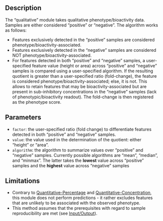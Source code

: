 ## Description

The “qualitative” module takes qualitative phenotype/bioactivity data. 
Samples are either considered “positive” or “negative”. 
The algorithm works as follows:

- Features exclusively detected in the “positive” samples are considered phenotype/bioactivity-associated. 
- Features exclusively detected in the “negative” samples are considered NOT phenotype/bioactivity-associated. 
- For features detected in both “positive” and “negative” samples, a user-specified feature value (height or area) across “positive” and “negative” samples is compared using a user-specified algorithm. If the resulting quotient is greater than a user-specified ratio (fold-change), the feature is considered phenotype/bioactivity-associated; else, it is not. This allows to retain features that may be bioactivity-associated but are present in sub-inhibitory concentrations in the “negative” samples (lack of phenotypic/bioactivity readout). The fold-change is then registered as the phenotype score.

## Parameters

- `factor`: the user-specified ratio (fold change) to differentiate features detected in both “positive” and “negative” samples.
- `value`: the value used in the determination of the quotient: either “height” or “area”.
- `algorithm`: the algorithm to summarize values over “positive” and “negative” samples. Currently possible algorithms are “mean”, “median”, and “minmax”. The latter takes the **lowest** value across “positive” samples and the **highest** value across “negative” samples


## Limitations

- Contrary to [Quantitative-Percentage](../modules/phenotype.quant-percent.md) and [Quantitative-Concentration](../modules/phenotype.quant-concentr.md), this module does not perform predictions - it rather excludes features that are unlikely to be associated with the observed phenotype.
- This method assumes that the prerequisites with regard to sample reproducibility are met (see [Input/Output](../home/input_output.md)).

